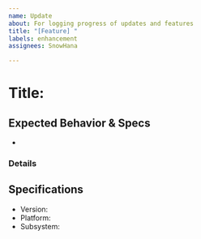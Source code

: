 ```yaml
---
name: Update
about: For logging progress of updates and features
title: "[Feature] "
labels: enhancement
assignees: SnowHana

---
```


# Title:

## Expected Behavior & Specs
- 

### Details


## Specifications

  - Version:
  - Platform:
  - Subsystem:
